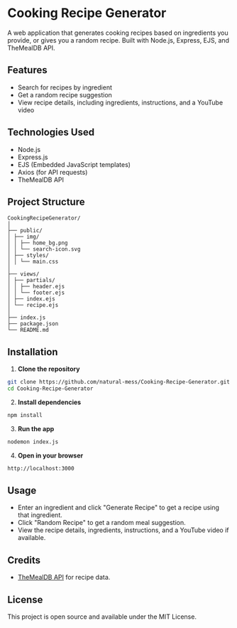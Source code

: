 # Cooking Recipe Generator

A web application that generates cooking recipes based on ingredients you provide, or gives you a random recipe. Built with Node.js, Express, EJS, and TheMealDB API.

## Features

- Search for recipes by ingredient
- Get a random recipe suggestion
- View recipe details, including ingredients, instructions, and a YouTube video

## Technologies Used

- Node.js
- Express.js
- EJS (Embedded JavaScript templates)
- Axios (for API requests)
- TheMealDB API

## Project Structure

```
CookingRecipeGenerator/
│
├── public/ 
│ ├── img/ 
│ │ ├── home_bg.png
│ │ └── search-icon.svg
│ ├── styles/ 
│ │ └── main.css 
│
├── views/ 
│ ├── partials/ 
│ │ ├── header.ejs 
│ │ └── footer.ejs 
│ ├── index.ejs 
│ └── recipe.ejs 
│
├── index.js 
├── package.json 
└── README.md
```
## Installation

1. **Clone the repository**
```bash
git clone https://github.com/natural-mess/Cooking-Recipe-Generator.git
cd Cooking-Recipe-Generator
```

2. **Install dependencies**
```bash
npm install
```

3. **Run the app**
```bash
nodemon index.js
```

4. **Open in your browser**
```bash
http://localhost:3000
```

## Usage

- Enter an ingredient and click "Generate Recipe" to get a recipe using that ingredient.
- Click "Random Recipe" to get a random meal suggestion.
- View the recipe details, ingredients, instructions, and a YouTube video if available.

## Credits

- [TheMealDB API](https://www.themealdb.com/) for recipe data.

## License

This project is open source and available under the MIT License.